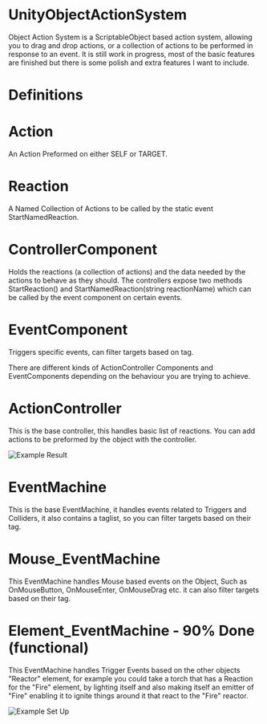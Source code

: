 # UnityObjectActionSystem

Object Action System is a ScriptableObject based action system, allowing you to drag and drop actions, or a collection of actions to be performed in response to an event.
It is still work in progress, most of the basic features are finished but there is some polish and extra features I want to include.

# Definitions 
# Action
An Action Preformed on either SELF or TARGET.
# Reaction
A Named Collection of Actions to be called by the static event StartNamedReaction.
# ControllerComponent
Holds the reactions (a collection of actions) and the data needed by the actions to behave as they should. The controllers expose two methods StartReaction() and StartNamedReaction(string reactionName) which can be called by the event component on certain events.
# EventComponent
Triggers specific events, can filter targets based on tag.

There are different kinds of ActionController Components and EventComponents depending on the behaviour you are trying to achieve.

# ActionController
This is the base controller, this handles basic list of reactions. You can add actions to be preformed by the object with the controller.

![Example Result](https://i.imgur.com/SKB9a6i.gif)

# EventMachine
This is the base EventMachine, it handles events related to Triggers and Colliders, it also contains a taglist, so you can filter targets based on their tag.

# Mouse_EventMachine
This EventMachine handles Mouse based events on the Object, Such as OnMouseButton, OnMouseEnter, OnMouseDrag etc. it can also filter targets based on their tag.

# Element_EventMachine - 90% Done (functional)
This EventMachine handles Trigger Events based on the other objects "Reactor" element, for example you could take a torch that has a Reaction for the "Fire" element, by lighting itself and also making itself an emitter of "Fire" enabling it to ignite things around it that react to the "Fire" reactor.


![Example Set Up](https://i.imgur.com/NkMYTh2.png)
